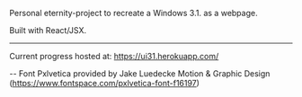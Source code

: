 Personal eternity-project to recreate a Windows 3.1. as a webpage.

Built with React/JSX.

----
Current progress hosted at: https://ui31.herokuapp.com/

--
Font Pxlvetica provided by Jake Luedecke Motion & Graphic Design (https://www.fontspace.com/pxlvetica-font-f16197)
